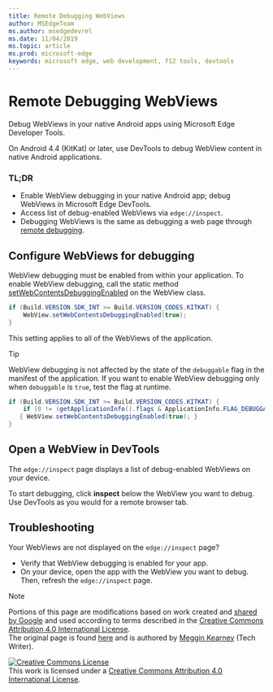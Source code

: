 ```yaml
---
title: Remote Debugging WebViews
author: MSEdgeTeam
ms.author: msedgedevrel
ms.date: 11/04/2019
ms.topic: article
ms.prod: microsoft-edge
keywords: microsoft edge, web development, f12 tools, devtools
---
```

<!-- Copyright Meggin Kearney 

   Licensed under the Apache License, Version 2.0 (the "License");
   you may not use this file except in compliance with the License.
   You may obtain a copy of the License at

       http://www.apache.org/licenses/LICENSE-2.0

   Unless required by applicable law or agreed to in writing, software
   distributed under the License is distributed on an "AS IS" BASIS,
   WITHOUT WARRANTIES OR CONDITIONS OF ANY KIND, either express or implied.
   See the License for the specific language governing permissions and
   limitations under the License.  -->  





# Remote Debugging WebViews   



Debug WebViews in your native Android apps using Microsoft Edge Developer Tools.  

On Android 4.4 \(KitKat\) or later, use DevTools to debug WebView content in native Android applications.  

### TL;DR   

*   Enable WebView debugging in your native Android app; debug WebViews in Microsoft Edge DevTools.  
*   Access list of debug-enabled WebViews via `edge://inspect`.  
*   Debugging WebViews is the same as debugging a web page through [remote debugging][RemoteDebuggingGettingStarted].  

## Configure WebViews for debugging  

WebView debugging must be enabled from within your application.  To enable WebView debugging, call the static method [setWebContentsDebuggingEnabled][AndroidDeveloperWebViewsSetWebContentsDebuggingEnabled] on the WebView class.  

```java
if (Build.VERSION.SDK_INT >= Build.VERSION_CODES.KITKAT) {
    WebView.setWebContentsDebuggingEnabled(true);
}
```  

This setting applies to all of the WebViews of the application.  

> [!TIP]
> WebView debugging is not affected by the state of the `debuggable` flag in the manifest of the application.  If you want to enable WebView debugging only when `debuggable` is `true`, test the flag at runtime.  
> 
> ```java
> if (Build.VERSION.SDK_INT >= Build.VERSION_CODES.KITKAT) {
>     if (0 != (getApplicationInfo().flags & ApplicationInfo.FLAG_DEBUGGABLE))
>    { WebView.setWebContentsDebuggingEnabled(true); }
> }
> ```  

## Open a WebView in DevTools  

The `edge://inspect` page displays a list of debug-enabled WebViews on your device.  

To start debugging, click **inspect** below the WebView you want to debug.  Use DevTools as you would for a remote browser tab.  

<!--
> ##### Figure 1  
> Inspecting elements in a WebView  
> ![Inspecting elements in a WebView][ImageWebviewDebugging]  

The gray graphics listed with the WebView represent its size and position relative to the device's screen.  If your WebViews have titles set, the titles are listed as well.  
-->  

## Troubleshooting  

Your WebViews are not displayed on the `edge://inspect` page?  

*   Verify that WebView debugging is enabled for your app.  
*   On your device, open the app with the WebView you want to debug.  Then, refresh the `edge://inspect` page.  

 



<!-- image links -->  

[ImageWebviewDebugging]: images/webview-debugging.msft.png "Figure 1: Inspecting elements in a WebView"  

<!-- links -->  

[RemoteDebuggingGettingStarted]: index.md "Get Started with Remote Debugging Android Devices"  

[AndroidDeveloperWebViewsSetWebContentsDebuggingEnabled]: https://developer.android.com/reference/android/webkit/WebView.html#setWebContentsDebuggingEnabled(boolean) "setWebContentsDebuggingEnabled - WebView | Android Developers"  

> [!NOTE]
> Portions of this page are modifications based on work created and [shared by Google][GoogleSitePolicies] and used according to terms described in the [Creative Commons Attribution 4.0 International License][CCA4IL].  
> The original page is found [here](https://developers.google.com/web/tools/chrome-devtools/remote-debugging/webviews) and is authored by [Meggin Kearney][MegginKearney] \(Tech Writer\).  

[![Creative Commons License][CCby4Image]][CCA4IL]  
This work is licensed under a [Creative Commons Attribution 4.0 International License][CCA4IL].  

[CCA4IL]: http://creativecommons.org/licenses/by/4.0  
[CCby4Image]: https://i.creativecommons.org/l/by/4.0/88x31.png  
[GoogleSitePolicies]: https://developers.google.com/terms/site-policies  
[KayceBasques]: https://developers.google.com/web/resources/contributors/kaycebasques  
[MegginKearney]: https://developers.google.com/web/resources/contributors/megginkearney  

